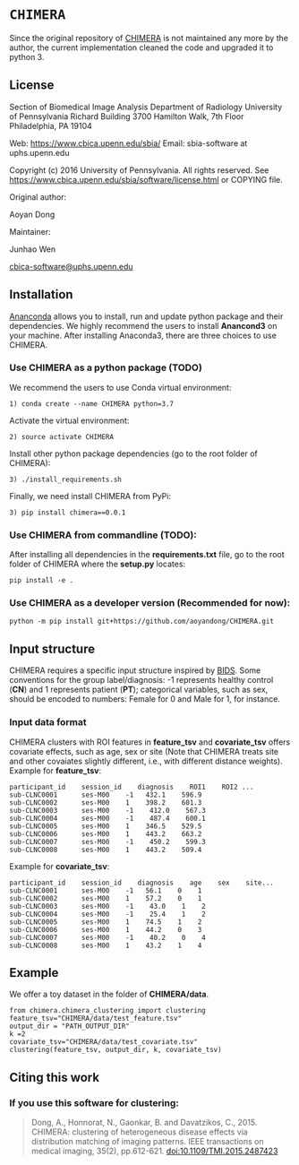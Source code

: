 # `CHIMERA`
Since the original repository of [CHIMERA](https://github.com/aoyandong/CHIMERA) is not maintained any more by the author, the current implementation cleaned the code and upgraded it to python 3.

## License
  Section of Biomedical Image Analysis
  Department of Radiology
  University of Pennsylvania
  Richard Building
  3700 Hamilton Walk, 7th Floor
  Philadelphia, PA 19104

  Web:   https://www.cbica.upenn.edu/sbia/
  Email: sbia-software at uphs.upenn.edu

  Copyright (c) 2016 University of Pennsylvania. All rights reserved.
  See https://www.cbica.upenn.edu/sbia/software/license.html or COPYING file.

Original author:

Aoyan Dong

Maintainer:

Junhao Wen

cbica-software@uphs.upenn.edu

## Installation
[Ananconda](https://www.anaconda.com/products/individual) allows you to install, run and update python package and their dependencies. We highly recommend the users to install **Anancond3** on your machine.
After installing Anaconda3, there are three choices to use CHIMERA.
### Use CHIMERA as a python package (TODO)
We recommend the users to use Conda virtual environment:
```
1) conda create --name CHIMERA python=3.7
```
Activate the virtual environment:
```
2) source activate CHIMERA
```
Install other python package dependencies (go to the root folder of CHIMERA):
```
3) ./install_requirements.sh
```
Finally, we need install CHIMERA from PyPi:
```
3) pip install chimera==0.0.1
```

### Use CHIMERA from commandline (TODO):
After installing all dependencies in the **requirements.txt** file, go to the root folder of CHIMERA where the **setup.py** locates:
```
pip install -e .
```

### Use CHIMERA as a developer version (Recommended for now):
```
python -m pip install git+https://github.com/aoyandong/CHIMERA.git
```

## Input structure
CHIMERA requires a specific input structure inspired by [BIDS](https://bids.neuroimaging.io/).
Some conventions for the group label/diagnosis: -1 represents healthy control (**CN**) and 1 represents patient (**PT**); categorical variables, such as sex, should be encoded to numbers: Female for 0 and Male for 1, for instance.

### Input data format
CHIMERA clusters with ROI features in **feature_tsv** and **covariate_tsv** offers covariate effects, such as age, sex or site (Note that CHIMERA treats site and other covaiates slightly different, i.e., with different distance weights).
Example for **feature_tsv**:
```
participant_id    session_id    diagnosis    ROI1    ROI2 ...
sub-CLNC0001      ses-M00    -1   432.1    596.9
sub-CLNC0002      ses-M00    1    398.2    601.3
sub-CLNC0003      ses-M00    -1    412.0    567.3
sub-CLNC0004      ses-M00    -1    487.4    600.1
sub-CLNC0005      ses-M00    1    346.5    529.5
sub-CLNC0006      ses-M00    1    443.2    663.2
sub-CLNC0007      ses-M00    -1    450.2    599.3
sub-CLNC0008      ses-M00    1    443.2    509.4
```
Example for **covariate_tsv**:
```
participant_id    session_id    diagnosis    age    sex    site...
sub-CLNC0001      ses-M00    -1   56.1    0    1
sub-CLNC0002      ses-M00    1    57.2    0    1
sub-CLNC0003      ses-M00    -1    43.0    1    2
sub-CLNC0004      ses-M00    -1    25.4    1    2
sub-CLNC0005      ses-M00    1    74.5    1    2
sub-CLNC0006      ses-M00    1    44.2    0    3
sub-CLNC0007      ses-M00    -1    40.2    0    4
sub-CLNC0008      ses-M00    1    43.2    1    4
```

## Example
We offer a toy dataset in the folder of **CHIMERA/data**.

```
from chimera.chimera_clustering import clustering
feature_tsv="CHIMERA/data/test_feature.tsv"
output_dir = "PATH_OUTPUT_DIR"
k =2
covariate_tsv="CHIMERA/data/test_covariate.tsv"
clustering(feature_tsv, output_dir, k, covariate_tsv)
```

## Citing this work
### If you use this software for clustering:
> Dong, A., Honnorat, N., Gaonkar, B. and Davatzikos, C., 2015. CHIMERA: clustering of heterogeneous disease effects via distribution matching of imaging patterns. IEEE transactions on medical imaging, 35(2), pp.612-621. [doi:10.1109/TMI.2015.2487423](https://ieeexplore.ieee.org/document/7293208)
